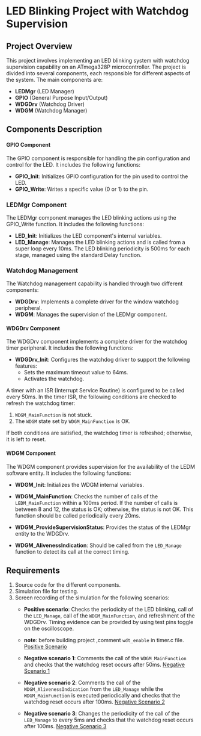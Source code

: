 # LED Blinking Project with Watchdog Supervision

## Project Overview

This project involves implementing an LED blinking system with watchdog supervision capability on an ATmega328P microcontroller. The project is divided into several components, each responsible for different aspects of the system. The main components are:

- **LEDMgr** (LED Manager)
- **GPIO** (General Purpose Input/Output)
- **WDGDrv** (Watchdog Driver)
- **WDGM** (Watchdog Manager)

## Components Description
#### GPIO Component
The GPIO component is responsible for handling the pin configuration and control for the LED. It includes the following functions:

- **GPIO_Init**: Initializes GPIO configuration for the pin used to control the LED.
- **GPIO_Write**: Writes a specific value (0 or 1) to the pin.
### LEDMgr Component
The LEDMgr component manages the LED blinking actions using the GPIO_Write function. It includes the following functions:

- **LED_Init**: Initializes the LED component's internal variables.
- **LED_Manage**: Manages the LED blinking actions and is called from a super loop every 10ms. The LED blinking periodicity is 500ms for each stage, managed using the standard Delay function.


### Watchdog Management
The Watchdog management capability is handled through two different components:
- **WDGDrv**: Implements a complete driver for the window watchdog peripheral.
- **WDGM**: Manages the supervision of the LEDMgr component.

#### WDGDrv Component
The WDGDrv component implements a complete driver for the watchdog timer peripheral. It includes the following functions:
- **WDGDrv_Init**: Configures the watchdog driver to support the following features:
  - Sets the maximum timeout value to 64ms.
  - Activates the watchdog.

A timer with an ISR (Interrupt Service Routine) is configured to be called every 50ms. In the timer ISR, the following conditions are checked to refresh the watchdog timer:
1. `WDGM_MainFunction` is not stuck.
2. The `WDGM` state set by `WDGM_MainFunction` is OK.

If both conditions are satisfied, the watchdog timer is refreshed; otherwise, it is left to reset.

#### WDGM Component
The WDGM component provides supervision for the availability of the LEDM software entity. It includes the following functions:

- **WDGM_Init**: Initializes the WDGM internal variables.

- **WDGM_MainFunction**: Checks the number of calls of the `LEDM_MainFunction` within a 100ms period. If the number of calls is between 8 and 12, the status is OK; otherwise, the status is not OK. This function should be called periodically every 20ms.
- **WDGM_ProvideSupervisionStatus**: Provides the status of the LEDMgr entity to the WDGDrv.
- **WDGM_AlivenessIndication**: Should be called from the `LED_Manage` function to detect its call at the correct timing.

## Requirements

1. Source code for the different components.
2. Simulation file for testing.
3. Screen recording of the simulation for the following scenarios:
   - **Positive scenario**: Checks the periodicity of the LED blinking, call of the `LED_Manage`, call of the `WDGM_MainFunction`, and refreshment of the WDGDrv. Timing evidence can be provided by using test pins toggle on the oscilloscope.
   - **note**: before building project ,comment `wdt_enable` in timer.c file.
     [Positive Scenario]([videos](https://github.com/manarashraf11/LED-blinking-with-watchdog-supervision/tree/main/videos)/positive_scenario.mp4)

   - **Negative scenario 1**: Comments the call of the `WDGM_MainFunction` and checks that the watchdog reset occurs after 50ms.
     [Negative Scenario 1](videos/negative_scenario_1.mp4)
   - **Negative scenario 2**: Comments the call of the `WDGM_AlivenessIndication` from the `LED_Manage` while the `WDGM_MainFunction` is executed periodically and checks that the watchdog reset occurs after 100ms.
     [Negative Scenario 2](videos/negative_scenario_2.mp4)
   - **Negative scenario 3**: Changes the periodicity of the call of the `LED_Manage` to every 5ms and checks that the watchdog reset occurs after 100ms.
     [Negative Scenario 3](videos/negative_scenario_3.mp4)

